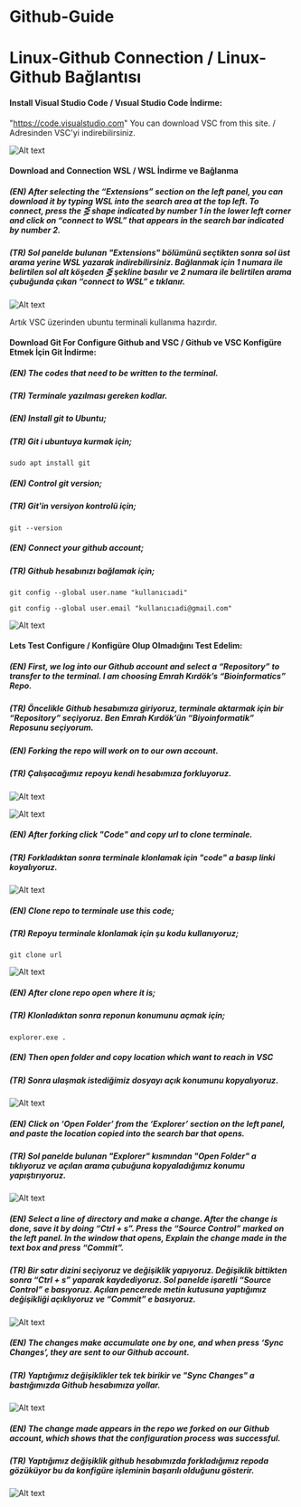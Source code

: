 # Github-Guide
# Linux-Github Connection / Linux-Github Bağlantısı

#### Install Visual Studio Code / Vısual Studio Code İndirme:

"https://code.visualstudio.com" You can download VSC from this site. / Adresinden VSC'yi indirebilirsiniz.

![Alt text](<WSL install.png>)

#### Download and Connection WSL / WSL İndirme ve Bağlanma

##### (EN) After selecting the “Extensions” section on the left panel, you can download it by typing WSL into the search area at the top left. To connect, press the ⋚ shape indicated by number 1 in the lower left corner and click on “connect to WSL” that appears in the search bar indicated by number 2. 
##### (TR) Sol panelde bulunan "Extensions" bölümünü seçtikten sonra sol üst arama yerine WSL yazarak indirebilirsiniz. Bağlanmak için 1 numara ile belirtilen sol alt köşeden ⋚ şekline basılır ve 2 numara ile belirtilen arama çubuğunda çıkan “connect to WSL” e tıklanır.

![Alt text](<WSL bağlantı.png>)

Artık VSC üzerinden ubuntu terminali kullanıma hazırdır.

#### Download Git For Configure Github and VSC / Github ve VSC Konfigüre Etmek İçin Git İndirme:

##### (EN) The codes that need to be written to the terminal.
##### (TR) Terminale yazılması gereken kodlar.

##### (EN) Install git to Ubuntu; 
##### (TR) Git i ubuntuya kurmak için;

```
sudo apt install git
```

##### (EN) Control git version;
##### (TR) Git'in versiyon kontrolü için;

```
git --version
```

##### (EN) Connect your github account;
##### (TR) Github hesabınızı bağlamak için;

```
git config --global user.name "kullanıcıadi"

git config --global user.email "kullanıcıadi@gmail.com"
```
![Alt text](<git vsc konfigre etme.png>)

#### Lets Test Configure / Konfigüre Olup Olmadığını Test Edelim:

##### (EN) First, we log into our Github account and select a “Repository” to transfer to the terminal. I am choosing Emrah Kırdök’s “Bioinformatics” Repo.
##### (TR) Öncelikle Github hesabımıza giriyoruz, terminale aktarmak için bir “Repository” seçiyoruz. Ben Emrah Kırdök’ün “Biyoinformatik” Reposunu seçiyorum.

##### (EN) Forking the repo will work on to our own account.
##### (TR) Çalışacağımız repoyu kendi hesabımıza forkluyoruz.

![Alt text](fork.png)

![Alt text](<create fork .png>)

##### (EN) After forking click "Code" and copy url to clone terminale.
##### (TR) Forkladıktan sonra terminale klonlamak için "code" a basıp linki koyalıyoruz.

![Alt text](<code copy url.png>)

##### (EN) Clone repo to terminale use this code;
##### (TR) Repoyu terminale klonlamak için şu kodu kullanıyoruz;

```
git clone url
```

![Alt text](gitclone.png)

##### (EN) After clone repo open where it is;
##### (TR) Klonladıktan sonra reponun konumunu açmak için;

```
explorer.exe .
```

##### (EN) Then open folder and copy location which want to reach in VSC 
##### (TR) Sonra ulaşmak istediğimiz dosyayı açık konumunu kopyalıyoruz.

![Alt text](explorer.png)

##### (EN) Click on ‘Open Folder’ from the ‘Explorer’ section on the left panel, and paste the location copied into the search bar that opens.
##### (TR) Sol panelde bulunan "Explorer" kısmından "Open Folder" a tıklıyoruz ve açılan arama çubuğuna kopyaladığımız konumu yapıştırıyoruz.

![Alt text](espo.png)

##### (EN) Select a line of directory and make a change. After the change is done, save it by doing “Ctrl + s”. Press the “Source Control” marked on the left panel. In the window that opens, Explain the change made in the text box and press “Commit”.
##### (TR) Bir satır dizini seçiyoruz ve değişiklik yapıyoruz. Değişiklik bittikten sonra “Ctrl + s” yaparak kaydediyoruz. Sol panelde işaretli “Source Control” e basıyoruz. Açılan pencerede metin kutusuna yaptığımız değişikliği açıklıyoruz ve “Commit” e basıyoruz.

![Alt text](commit.png)

##### (EN) The changes make accumulate one by one, and when press ‘Sync Changes’, they are sent to our Github account.
##### (TR) Yaptığımız değişiklikler tek tek birikir ve "Sync Changes" a bastığımızda Github hesabımıza yollar.

![Alt text](<değişiklik .png>)

##### (EN) The change made appears in the repo we forked on our Github account, which shows that the configuration process was successful.
##### (TR) Yaptığımız değişiklik github hesabımızda forkladığımız repoda gözüküyor bu da konfigüre işleminin başarılı olduğunu gösterir. 

![Alt text](degisiklik.png)
